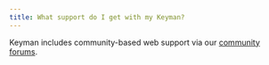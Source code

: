 ```yaml
---
title: What support do I get with my Keyman?
---
```


Keyman includes community-based web support via our [community
forums](https://community.software.sil.org/c/keyman).
